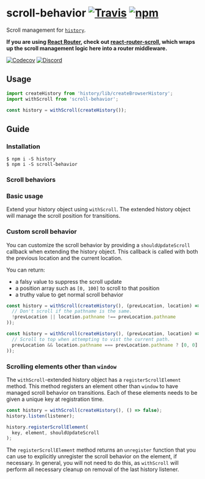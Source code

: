 # scroll-behavior [![Travis][build-badge]][build] [![npm][npm-badge]][npm]

Scroll management for [`history`](https://github.com/ReactTraining/history).

**If you are using [React Router](https://github.com/reactjs/react-router), check out [react-router-scroll](https://github.com/taion/react-router-scroll), which wraps up the scroll management logic here into a router middleware.**

[![Codecov][codecov-badge]][codecov]
[![Discord][discord-badge]][discord]

## Usage

```js
import createHistory from 'history/lib/createBrowserHistory';
import withScroll from 'scroll-behavior';

const history = withScroll(createHistory());
```

## Guide

### Installation

```
$ npm i -S history
$ npm i -S scroll-behavior
```

### Scroll behaviors

### Basic usage

Extend your history object using `withScroll`. The extended history object will manage the scroll position for transitions.

### Custom scroll behavior

You can customize the scroll behavior by providing a `shouldUpdateScroll` callback when extending the history object. This callback is called with both the previous location and the current location.

You can return:

- a falsy value to suppress the scroll update
- a position array such as `[0, 100]` to scroll to that position
- a truthy value to get normal scroll behavior

```js
const history = withScroll(createHistory(), (prevLocation, location) => (
  // Don't scroll if the pathname is the same.
  !prevLocation || location.pathname !== prevLocation.pathname
));
```

```js
const history = withScroll(createHistory(), (prevLocation, location) => (
  // Scroll to top when attempting to vist the current path.
  prevLocation && location.pathname === prevLocation.pathname ? [0, 0] : true
));
```

### Scrolling elements other than `window`

The `withScroll`-extended history object has a `registerScrollElement` method. This method registers an element other than `window` to have managed scroll behavior on transitions. Each of these elements needs to be given a unique key at registration time.

```js
const history = withScroll(createHistory(), () => false);
history.listen(listener);

history.registerScrollElement(
  key, element, shouldUpdateScroll
);
```

The `registerScrollElement` method returns an `unregister` function that you can use to explicitly unregister the scroll behavior on the element, if necessary. In general, you will not need to do this, as `withScroll` will perform all necessary cleanup on removal of the last history listener.

[build-badge]: https://img.shields.io/travis/taion/scroll-behavior/master.svg
[build]: https://travis-ci.org/taion/scroll-behavior

[npm-badge]: https://img.shields.io/npm/v/scroll-behavior.svg
[npm]: https://www.npmjs.org/package/scroll-behavior

[codecov-badge]: https://img.shields.io/codecov/c/github/taion/scroll-behavior/master.svg
[codecov]: https://codecov.io/gh/taion/scroll-behavior

[discord-badge]: https://img.shields.io/badge/Discord-join%20chat%20%E2%86%92-738bd7.svg
[discord]: https://discord.gg/0ZcbPKXt5bYaNQ46
